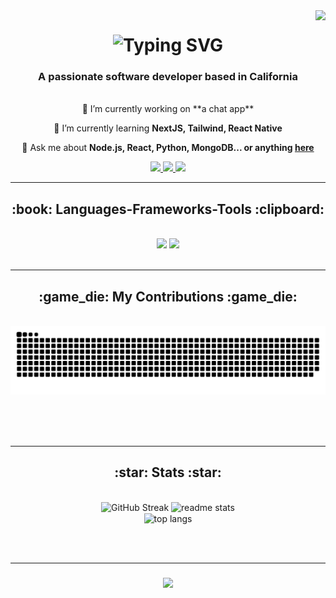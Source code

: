 <img align="right" src="https://visitor-badge.laobi.icu/badge?page_id=sawaby.sawaby" />


<h1 align="center">
<!--     <img src="https://readme-typing-svg.herokuapp.com/?font=Righteous&size=35&center=true&vCenter=true&width=500&height=70&duration=4000&lines=Hi+There!+👋;+I'm+Maria+Nazehat!;" /> -->
   <img src="https://readme-typing-svg.herokuapp.com?font=Dancing+Script&weight=700&size=30&pause=1000&color=7D49DA&background=FF8BA400&center=true&vCenter=true&random=false&width=435&lines=Hi+There!;I'm+Maria+Nazehat;Nice+to+meet+you!" alt="Typing SVG" />
</h1>

<h3 align="center">A passionate software developer based in California</h3>

<br/>

<div align="center">
 🔭 I’m currently working on **a chat app**
 
 🌱 I’m currently learning **NextJS, Tailwind, React Native**

 💬 Ask me about **Node.js, React, Python, MongoDB... or anything [here](https://github.com/sawaby/sawaby/issues)**
</div>

<div align="center"> 
  <a href="mailto:msawaby@gmail.com">
    <img src="https://img.shields.io/badge/Gmail-FFDAB9?style=for-the-badge&logo=gmail&logoColor=red" />
  </a>
  <a href="https://linkedin.com/in/maria-sawaby-nazehat" target="_blank">
    <img src="https://img.shields.io/badge/LinkedIn-0077B5?style=for-the-badge&logo=linkedin&logoColor=white" />
  </a>
  <a href="https://mnaz-portfolio.netlify.app/" target="_blank">
     <img src="https://img.shields.io/badge/Portfolio-F08080?style=for-the-badge&logo=todoist&logoColor=white" /> <!-- sqlite, safari, google-chrome are other good icon options -->
  </a>
</div>

 <hr/>
 
<h2 align="center">:book: Languages-Frameworks-Tools :clipboard:</h2>
<br/>
<div align="center">
    <img src="https://skillicons.dev/icons?i=react,mui,html,css,vscode,github,tailwind,bootstrap" />
    <img src="https://skillicons.dev/icons?i=nodejs,python,javascript,express,firebase,mongodb,java,nextjs,mysql" /><br>
</div>

<br/>
<hr/>

<div align="center">
  <h2>:game_die: My Contributions :game_die:</h2>
  <br>
  <img alt="snake eating my contributions" src="https://raw.githubusercontent.com/sawaby/sawaby/output/github-contribution-grid-snake.svg" />
  
  <br/><br/><br/>
</div>

<hr/>


<h2 align="center">:star: Stats :star:</h2>
<br>
<div align=center>
  <img width=390 src="https://streak-stats.demolab.com?user=sawaby&theme=nightowl&border_radius=10" alt="GitHub Streak" />

  <img width=390 src="https://github-readme-stats.vercel.app/api?username=sawaby&show_icons=true&theme=nightowl&rank_icon=github&border_radius=10" alt="readme stats" />

<br/>
  <img width=325 align="center" src="https://github-readme-stats.vercel.app/api/top-langs/?username=sawaby&langs_count=8&layout=compact&theme=nightowl&border_radius=10&size_weight=0.5&count_weight=0.5&exclude_repo=github-readme-stats" alt="top langs" />
</div>

<br/><br/>
<hr/>

<h3 align="center">
    <img src="https://readme-typing-svg.herokuapp.com/?font=Righteous&size=25&center=true&vCenter=true&width=500&height=70&duration=4000&lines=Thanks+for+visiting!+✌️;+Shoot+me+a+message+on+Linkedin!;I'm+always+down+to+collab+:)">
</h3>

<br/>
